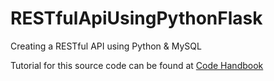 # RESTfulApiUsingPythonFlask
Creating a RESTful API using Python &amp; MySQL

Tutorial for this source code can be found at [Code Handbook](http://codehandbook.org/creating-restful-api-using-python-flask-mysql/)
